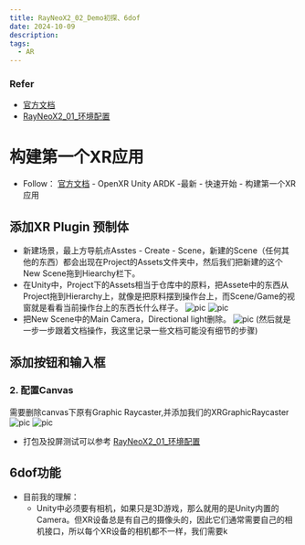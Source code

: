 ```yaml
---
title: RayNeoX2_02_Demo初探、6dof
date: 2024-10-09
description: 
tags:
  - AR
---
```

### Refer
- [官方文档](https://open.rayneo.cn/#/docs/x2?name=)
- [RayNeoX2_01_环境配置](https://huangkexinspace.github.io/posts/xr_rayneo/rayneox2_01_%E7%8E%AF%E5%A2%83%E9%85%8D%E7%BD%AE/)
# 构建第一个XR应用
- Follow： [官方文档](https://open.rayneo.cn/#/docs/x2?name=) - OpenXR Unity ARDK -最新 - 快速开始 - 构建第一个XR应用
## 添加XR Plugin 预制体
- 新建场景，最上方导航点Asstes - Create - Scene，新建的Scene（任何其他的东西）都会出现在Project的Assets文件夹中，然后我们把新建的这个New Scene拖到Hiearchy栏下。
- 在Unity中，Project下的Assets相当于仓库中的原料，把Assete中的东西从Project拖到Hierarchy上，就像是把原料摆到操作台上，而Scene/Game的视窗就是看看当前操作台上的东西长什么样子。
		![pic](../attachments/RayNeoX2_02_Demo初探.png)
		![pic](../attachments/RayNeoX2_02_Demo初探-1.png)
- 把New Scene中的Main Camera，Directional	light删除。
	![pic](../attachments/RayNeoX2_02_Demo初探-2.png)
	(然后就是一步一步跟着文档操作，我这里记录一些文档可能没有细节的步骤)
## 添加按钮和输入框
### 2. 配置Canvas
需要删除canvas下原有Graphic Raycaster,并添加我们的XRGraphicRaycaster
	![pic](../attachments/RayNeoX2_02_Demo初探-3.png)
	![pic](../attachments/RayNeoX2_02_Demo初探-4.png)

- 打包及投屏测试可以参考 [RayNeoX2_01_环境配置](https://huangkexinspace.github.io/posts/xr_rayneo/rayneox2_01_%E7%8E%AF%E5%A2%83%E9%85%8D%E7%BD%AE/)
## 6dof功能
- 目前我的理解：
	- Unity中必须要有相机，如果只是3D游戏，那么就用的是Unity内置的Camera。但XR设备总是有自己的摄像头的，因此它们通常需要自己的相机接口，所以每个XR设备的相机都不一样，我们需要k

	
	